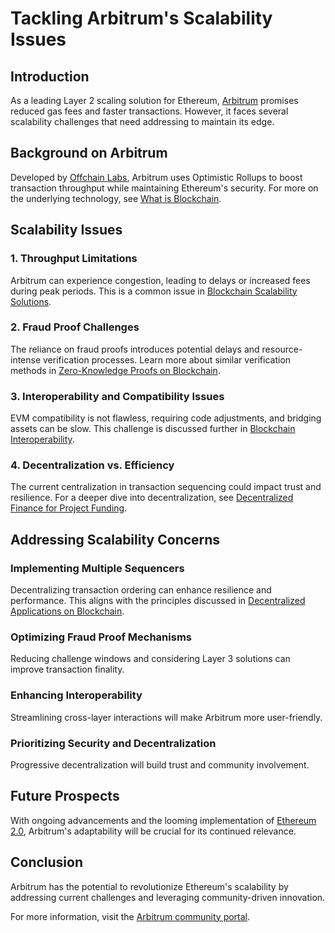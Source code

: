 # Tackling Arbitrum's Scalability Issues

## Introduction

As a leading Layer 2 scaling solution for Ethereum, [Arbitrum](https://arbitrum.io/) promises reduced gas fees and faster transactions. However, it faces several scalability challenges that need addressing to maintain its edge.

## Background on Arbitrum

Developed by [Offchain Labs](https://offchainlabs.com/), Arbitrum uses Optimistic Rollups to boost transaction throughput while maintaining Ethereum's security. For more on the underlying technology, see [What is Blockchain](https://www.license-token.com/wiki/what-is-blockchain).

## Scalability Issues

### 1. Throughput Limitations

Arbitrum can experience congestion, leading to delays or increased fees during peak periods. This is a common issue in [Blockchain Scalability Solutions](https://www.license-token.com/wiki/blockchain-scalability-solutions).

### 2. Fraud Proof Challenges

The reliance on fraud proofs introduces potential delays and resource-intense verification processes. Learn more about similar verification methods in [Zero-Knowledge Proofs on Blockchain](https://www.license-token.com/wiki/zero-knowledge-proofs-on-blockchain).

### 3. Interoperability and Compatibility Issues

EVM compatibility is not flawless, requiring code adjustments, and bridging assets can be slow. This challenge is discussed further in [Blockchain Interoperability](https://www.license-token.com/wiki/blockchain-interoperability).

### 4. Decentralization vs. Efficiency

The current centralization in transaction sequencing could impact trust and resilience. For a deeper dive into decentralization, see [Decentralized Finance for Project Funding](https://www.license-token.com/wiki/decentralized-finance-for-project-funding).

## Addressing Scalability Concerns

### Implementing Multiple Sequencers

Decentralizing transaction ordering can enhance resilience and performance. This aligns with the principles discussed in [Decentralized Applications on Blockchain](https://www.license-token.com/wiki/decentralized-applications-on-blockchain).

### Optimizing Fraud Proof Mechanisms

Reducing challenge windows and considering Layer 3 solutions can improve transaction finality.

### Enhancing Interoperability

Streamlining cross-layer interactions will make Arbitrum more user-friendly.

### Prioritizing Security and Decentralization

Progressive decentralization will build trust and community involvement.

## Future Prospects

With ongoing advancements and the looming implementation of [Ethereum 2.0](https://ethereum.org/en/eth2/), Arbitrum's adaptability will be crucial for its continued relevance.

## Conclusion

Arbitrum has the potential to revolutionize Ethereum's scalability by addressing current challenges and leveraging community-driven innovation.

For more information, visit the [Arbitrum community portal](https://discord.gg/arbitrum).